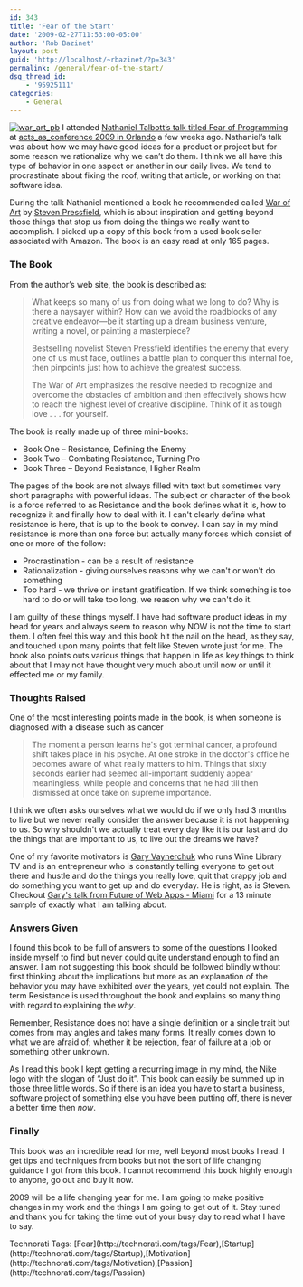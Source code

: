 ```yaml
---
id: 343
title: 'Fear of the Start'
date: '2009-02-27T11:53:00-05:00'
author: 'Rob Bazinet'
layout: post
guid: 'http://localhost/~rbazinet/?p=343'
permalink: /general/fear-of-the-start/
dsq_thread_id:
    - '95925111'
categories:
    - General
---
```


[![war_art_pb](https://accidentaltechnologist.com/files/media/image/WindowsLiveWriter/da8f07380598_8171/war_art_pb_thumb.gif "war_art_pb")](https://accidentaltechnologist.com/files/media/image/WindowsLiveWriter/da8f07380598_8171/war_art_pb_2.gif) I attended [Nathaniel Talbott’s talk titled Fear of Programming](http://aac2009.confreaks.com/06-feb-2009-17-00-keynote-nathaniel-talbott.html) at [acts\_as\_conference 2009 in Orlando](http://www.actsasconference.com/) a few weeks ago. Nathaniel’s talk was about how we may have good ideas for a product or project but for some reason we rationalize why we can’t do them. I think we all have this type of behavior in one aspect or another in our daily lives. We tend to procrastinate about fixing the roof, writing that article, or working on that software idea.

During the talk Nathaniel mentioned a book he recommended called [War of Art](http://www.amazon.com/War-Art-Through-Creative-Battles/dp/0446691437/ref=pd_bbs_sr_1?ie=UTF8&s=books&qid=1235400963&sr=8-1) by [Steven Pressfield](http://www.killingrommel.com/content/index.asp?id=short), which is about inspiration and getting beyond those things that stop us from doing the things we really want to accomplish. I picked up a copy of this book from a used book seller associated with Amazon. The book is an easy read at only 165 pages.

### The Book

From the author’s web site, the book is described as:

> What keeps so many of us from doing what we long to do? Why is there a naysayer within? How can we avoid the roadblocks of any creative endeavor—be it starting up a dream business venture, writing a novel, or painting a masterpiece?
> 
> Bestselling novelist Steven Pressfield identifies the enemy that every one of us must face, outlines a battle plan to conquer this internal foe, then pinpoints just how to achieve the greatest success.
> 
> The War of Art emphasizes the resolve needed to recognize and overcome the obstacles of ambition and then effectively shows how to reach the highest level of creative discipline. Think of it as tough love . . . for yourself.

The book is really made up of three mini-books:

- Book One – Resistance, Defining the Enemy
- Book Two – Combating Resistance, Turning Pro
- Book Three – Beyond Resistance, Higher Realm

The pages of the book are not always filled with text but sometimes very short paragraphs with powerful ideas. The subject or character of the book is a force referred to as Resistance and the book defines what it is, how to recognize it and finally how to deal with it. I can't clearly define what resistance is here, that is up to the book to convey. I can say in my mind resistance is more than one force but actually many forces which consist of one or more of the follow:

- Procrastination - can be a result of resistance
- Rationalization - giving ourselves reasons why we can't or won't do something
- Too hard - we thrive on instant gratification. If we think something is too hard to do or will take too long, we reason why we can't do it.

I am guilty of these things myself. I have had software product ideas in my head for years and always seem to reason why NOW is not the time to start them. I often feel this way and this book hit the nail on the head, as they say, and touched upon many points that felt like Steven wrote just for me. The book also points outs various things that happen in life as key things to think about that I may not have thought very much about until now or until it effected me or my family.

### Thoughts Raised

One of the most interesting points made in the book, is when someone is diagnosed with a disease such as cancer

> The moment a person learns he's got terminal cancer, a profound shift takes place in his psyche. At one stroke in the doctor's office he becomes aware of what really matters to him. Things that sixty seconds earlier had seemed all-important suddenly appear meaningless, while people and concerns that he had till then dismissed at once take on supreme importance.

I think we often asks ourselves what we would do if we only had 3 months to live but we never really consider the answer because it is not happening to us. So why shouldn't we actually treat every day like it is our last and do the things that are important to us, to live out the dreams we have?

One of my favorite motivators is [Gary Vaynerchuk](http://garyvaynerchuk.com/) who runs Wine Library TV and is an entrepreneur who is constantly telling everyone to get out there and hustle and do the things you really love, quit that crappy job and do something you want to get up and do everyday. He is right, as is Steven. Checkout [Gary's talk from Future of Web Apps - Miami](http://garyvaynerchuk.com/post/81884788/fowa-2009-keynote) for a 13 minute sample of exactly what I am talking about.

### Answers Given

I found this book to be full of answers to some of the questions I looked inside myself to find but never could quite understand enough to find an answer. I am not suggesting this book should be followed blindly without first thinking about the implications but more as an explanation of the behavior you may have exhibited over the years, yet could not explain. The term Resistance is used throughout the book and explains so many thing with regard to explaining the *why*.

Remember, Resistance does not have a single definition or a single trait but comes from may angles and takes many forms. It really comes down to what we are afraid of; whether it be rejection, fear of failure at a job or something other unknown.

As I read this book I kept getting a recurring image in my mind, the Nike logo with the slogan of “Just do it”. This book can easily be summed up in those three little words. So if there is an idea you have to start a business, software project of something else you have been putting off, there is never a better time then *now*.

### Finally

This book was an incredible read for me, well beyond most books I read. I get tips and techniques from books but not the sort of life changing guidance I got from this book. I cannot recommend this book highly enough to anyone, go out and buy it now.

2009 will be a life changing year for me. I am going to make positive changes in my work and the things I am going to get out of it. Stay tuned and thank you for taking the time out of your busy day to read what I have to say.

<div class="wlWriterEditableSmartContent" id="scid:0767317B-992E-4b12-91E0-4F059A8CECA8:0fdb2121-3ba8-4e2d-ab1c-7b2990e82c60" style="margin: 0px; padding: 0px; display: inline; float: none;">Technorati Tags: [Fear](http://technorati.com/tags/Fear),[Startup](http://technorati.com/tags/Startup),[Motivation](http://technorati.com/tags/Motivation),[Passion](http://technorati.com/tags/Passion)</div>